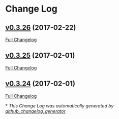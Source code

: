# Change Log

## [v0.3.26](https://github.com/andela-jugba/upgraded-bassoon/tree/v0.3.26) (2017-02-22)
[Full Changelog](https://github.com/andela-jugba/upgraded-bassoon/compare/v0.3.25...v0.3.26)

## [v0.3.25](https://github.com/andela-jugba/upgraded-bassoon/tree/v0.3.25) (2017-02-01)
[Full Changelog](https://github.com/andela-jugba/upgraded-bassoon/compare/v0.3.24...v0.3.25)

## [v0.3.24](https://github.com/andela-jugba/upgraded-bassoon/tree/v0.3.24) (2017-02-01)
[Full Changelog](https://github.com/andela-jugba/upgraded-bassoon/compare/v0.3.23...v0.3.24)



\* *This Change Log was automatically generated by [github_changelog_generator](https://github.com/skywinder/Github-Changelog-Generator)*